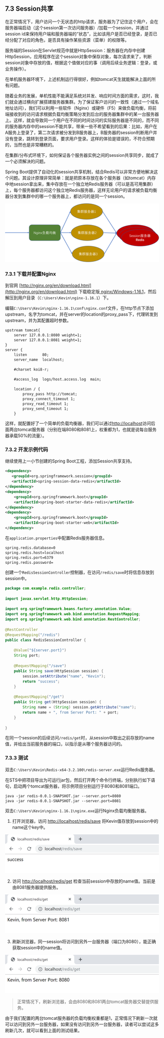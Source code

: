 ## 7.3 Session共享

在正常情况下，用户访问一个无状态的http请求，服务器为了记住这个用户，会在服务器端启动（这个session第一次访问服务器）/加载一个session，并通过session id来保持用户端和服务器端的“状态”，比如该用户是否已经登录，是否已经分配了对应的角色，是否具有操作某些资源（菜单）的权限等。

服务端的Session在Servlet规范中就是HttpSession：服务器在内存中创建HttpSession，应用程序在这个session对象中保存对象，每次请求来了，判断session对象中存放的值，根据这个值做对应的事（调用后续业务逻辑：登录，或业务操作）。

在单机服务器环境下，上述机制运行得很好，例如tomcat天生就能解决上面的所有问题。

随着业务的发展，单机性能不能满足系统对并发、响应时间方面的需求，这时，我们就会通过横向扩展搭建服务器集群。为了保证客户访问的一致性（通过一个域名地址访问），我们可以利用一些软件（Nginx）或硬件（F5）来做负载均衡，将前端接收到的访问请求根据负载均衡策略分发到后台的服务器集群中的某一台服务器上。这样，就会导致同一个用户在不同的时间访问的实际服务器是不同的，而不同的服务器内存中的session不能共享，带来一些不希望看到的后果：比如，用户在A服务上登录了，第二次请求被分发到B服务器上，B服务器的session判断用户并没有登录，跳转到登录页面，要求用户登录。这样的体验是错误的，不符合预期的，当然也是非常糟糕的。

在集群/分布式环境下，如何保证各个服务器实例之间的session共享同步，就成了一个必须解决的问题。

Spring Boot提供了自动化的session共享机制，结合Redis可以非常方便地解决这个问题。其设计原理非常简单：就是把原本存放在各个服务器（如tomcat）内存中地session拿出来，集中存放在一个独立地Redis服务器（可以是高可用集群）上，每个服务器都访问这个独立地Redis服务器，这样无论用户的请求被负载均衡器分发到集群中的哪一个服务器上，都访问的是同一个session。

![image-20191129222206379](images/image-20191129222206379.png)

### 7.3.1 下载并配置Nginx

到官网 [http://nginx.org/en/download.html](http://nginx.org/en/download.html) 下载稳定版[ nginx/Windows-1.16.1](http://nginx.org/download/nginx-1.16.1.zip)，然后解压到用户目录（`C:\Users\Kevin\nginx-1.16.1`）下。

编辑`C:\Users\Kevin\nginx-1.16.1\conf\nginx.conf`文件，在http节点下添加upstream，名字为tomcat，并在server的location的proxy_pass下，代理转发到upstream，并为其配置超时参数。

```
upstream tomcat{
    server 127.0.0.1:8080 weight=1;
    server 127.0.0.1:8081 weight=1;
}
server {
    listen       80;
    server_name  localhost;

    #charset koi8-r;

    #access_log  logs/host.access.log  main;

    location / {
        proxy_pass http://tomcat;
		proxy_connect_timeout 1;
		proxy_read_timeout 1;
		proxy_send_timeout 1;
    }
```
这样，就配置好了一个简单的负载均衡器，我们可以通过[http://localhost](http://localhost)访问后面两台tomcat服务器（分别在端8080和8081上，权重都为1，也就是说每台服务器承载50%的流量）。

### 7.3.2 开发示例代码

继续使用上一小节创建的Spring Boot工程，添加Session共享支持。

```xml
<dependency>
   <groupId>org.springframework.session</groupId>
   <artifactId>spring-session-data-redis</artifactId>
</dependency>
<dependency>
    <groupId>org.springframework.boot</groupId>
    <artifactId>spring-boot-starter-data-redis</artifactId>
</dependency>
<dependency>
    <groupId>org.springframework.boot</groupId>
    <artifactId>spring-boot-starter-web</artifactId>
</dependency>
```

在`application.properties`中配置Redis服务器信息。

```properties
spring.redis.database=0
spring.redis.host=localhost
spring.redis.port=6379
spring.redis.password=
```

创建一个`RedisSessionController`控制器，在访问`/redis/save`时将信息存放到session中。

```java
package com.example.redis.controller;

import javax.servlet.http.HttpSession;

import org.springframework.beans.factory.annotation.Value;
import org.springframework.web.bind.annotation.RequestMapping;
import org.springframework.web.bind.annotation.RestController;

@RestController
@RequestMapping("/redis")
public class RedisSessionController {

	@Value("${server.port}")
	String port;
	
	@RequestMapping("/save")
	public String save(HttpSession session) {
		session.setAttribute("name", "Kevin");
		return "success";
	}

	@RequestMapping("/get")
	public String get(HttpSession session) {
		String name = (String) session.getAttribute("name");
		return name + ", from Server Port: " + port;
	}

}
```

在同一个session的后续访问`/redis/get`时，从session中取出之前存放的name值，并给出当前服务器的端口，以指示是从哪个服务器访问的。

### 7.3.3 测试

双击`C:\Users\Kevin\Redis-x64-3.2.100\redis-server.exe`运行Redis服务器。

在STS中把项目导出为可运行jar包，然后打开两个命令行终端，分别执行如下语句，启动两个tomcat服务器，将示例项目分别运行于8080和8081端口。

```
java -jar redis-0.0.1-SNAPSHOT.jar --server.port=8080
java -jar redis-0.0.1-SNAPSHOT.jar --server.port=8081
```

双击`C:\Users\Kevin\nginx-1.16.1\nginx.exe`运行Nginx负载均衡服务器。

1. 打开浏览器，访问 [http://localhost/redis/save](http://localhost/redis/save) 将Kevin值存放到session中的name这个key中。

![image-20191129221437232](images/image-20191129221437232.png)

2. 访问 [http://localhost/redis/get](http://localhost/redis/get) 检查当前session中存放的name值。当前是由8081服务器提供服务。

![image-20191129221624064](images/image-20191129221624064.png)

3. 刷新浏览器，同一session将访问到另外一台服务器（端口为8080），能正确获取session中的name值。

![image-20191129221658501](images/image-20191129221658501.png)

> 正常情况下，刷新浏览器，会由8080和8081两台tomcat服务器交替提供服务。

由于我们配置的两台tomcat服务器的负载均衡权重都是1，正常情况下刷新一次就可以访问到另外一台服务器，如果没有访问到另外一台服务器，读者可以尝试这多刷新几次，就可以看到上面的测试结果。